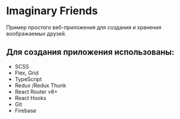 # Imaginary Friends

Пример простого веб-приложения для создания и хранения воображаемых друзей.

## Для создания приложения использованы:
- SCSS
- Flex, Grid
- TypeScript
- Redux /Redux Thunk
- React Router v6+
- React Hooks
- Git
- Firebase
